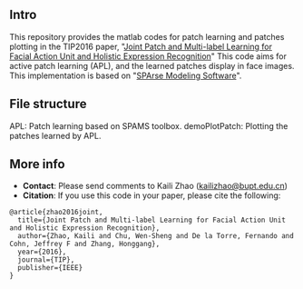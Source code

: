 Intro
-----

This repository provides the matlab codes for patch learning and patches plotting in the TIP2016 paper, "[Joint Patch and Multi-label Learning for Facial Action Unit and Holistic Expression Recognition](http://ieeexplore.ieee.org/document/7471506/)" This code aims for active patch learning (APL), and the learned patches display in face images. This implementation is based on "[SPArse Modeling Software](http://spams-devel.gforge.inria.fr/)".

File structure
--------------
APL: Patch learning based on SPAMS toolbox.
demoPlotPatch: Plotting the patches learned by APL.

More info
----------
- **Contact**:  Please send comments to Kaili Zhao (kailizhao@bupt.edu.cn)  
- **Citation**: If you use this code in your paper, please cite the following:

```
@article{zhao2016joint,
  title={Joint Patch and Multi-label Learning for Facial Action Unit and Holistic Expression Recognition},
  author={Zhao, Kaili and Chu, Wen-Sheng and De la Torre, Fernando and Cohn, Jeffrey F and Zhang, Honggang},
  year={2016},
  journal={TIP},
  publisher={IEEE}
}
